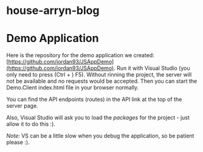 house-arryn-blog
================

# Demo Application
Here is the repository for the demo application we created: [https://github.com/iordan93/JSAppDemo](https://github.com/iordan93/JSAppDemo). Run it with Visual Studio (you only need to press (Ctrl + ) F5). Without rinning the project, the server will not be available and no requests would be accepted. Then you can start the Demo.Client index.html file in your browser normally.

You can find the API endpoints (routes) in the API link at the top of the server page.

Also, Visual Studio will ask you to load the *packages* for the project - just allow it to do this :).

*Note:* VS can be a little slow when you debug the application, so be patient please :).

